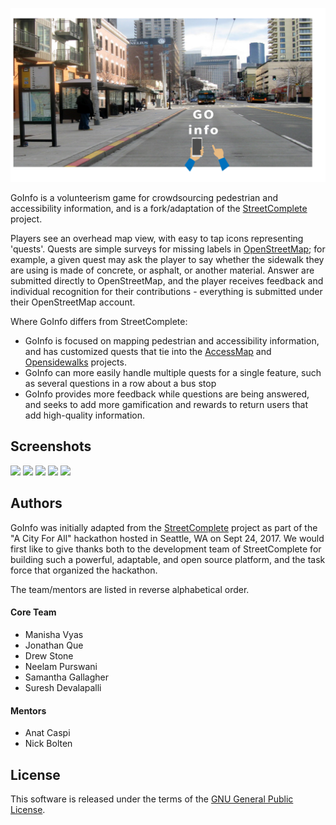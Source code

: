 ![GoInfo](metadata/en/images/featureGraphic.png)

GoInfo is a volunteerism game for crowdsourcing pedestrian and accessibility information, and is a fork/adaptation of the [StreetComplete](https://github.com/westnordost/StreetComplete) project.

Players see an overhead map view, with easy to tap icons representing 'quests'. Quests are simple surveys for missing labels in [OpenStreetMap](https://www.openstreemap.org); for example, a given quest may ask the player to say whether the sidewalk they are using is made of concrete, or asphalt, or another material. Answer are submitted directly to OpenStreetMap, and the player receives feedback and individual recognition for their contributions - everything is submitted under their OpenStreetMap account.

Where GoInfo differs from StreetComplete:

- GoInfo is focused on mapping pedestrian and accessibility information, and has customized quests that tie into the [AccessMap](https://www.accessmap.io) and [Opensidewalks](https://www.opensidewalks.com) projects.
- GoInfo can more easily handle multiple quests for a single feature, such as several questions in a row about a bus stop
- GoInfo provides more feedback while questions are being answered, and seeks to add more gamification and rewards to return users that add high-quality information.

## Screenshots
<img src="metadata/en/images/phoneScreenshots/screenshot1.png" width="170"/> <img src="metadata/en/images/phoneScreenshots/screenshot2.png" width="170"/> <img src="metadata/en/images/phoneScreenshots/screenshot3.png" width="170"/> <img src="metadata/en/images/phoneScreenshots/screenshot4.png" width="170"/> <img src="metadata/en/images/phoneScreenshots/screenshot5.png" width="170"/>

## Authors

GoInfo was initially adapted from the [StreetComplete](https://github.com/westnordost/StreetComplete) project as part of the "A City For All" hackathon hosted in Seattle, WA on Sept 24, 2017. We would first like to give thanks both to the development team of StreetComplete for building such a powerful, adaptable, and open source platform, and the task force that organized the hackathon. 

The team/mentors are listed in reverse alphabetical order.

#### Core Team

- Manisha Vyas
- Jonathan Que
- Drew Stone
- Neelam Purswani
- Samantha Gallagher
- Suresh Devalapalli

#### Mentors

- Anat Caspi
- Nick Bolten

## License

This software is released under the terms of the [GNU General Public License](http://www.gnu.org/licenses/gpl-3.0.html).
